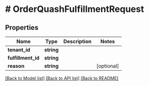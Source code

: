 # # OrderQuashFulfillmentRequest


## Properties


Name | Type | Description | Notes
------------ | ------------- | ------------- | -------------
**tenant_id**| **string** |   |
**fulfillment_id**| **string** |   |
**reason**| **string** |   | [optional]


[[Back to Model list]](../../README.md#models) [[Back to API list]](../../README.md#endpoints) [[Back to README]](../../README.md)